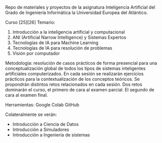 Repo de materiales y proyectos de la asignatura Inteligencia Artificial del Grado de Ingeniería Informática la Universidad Europea del Atlántico.

Curso [25][26]
Temario:
1.	Introducción a la inteligencia artificial y computacional
2.	ANI (Artificial Narrow Intelligence) y Sistemas Expertos
3.	Tecnologías de IA para Machine Learning
4.	Tecnologías de IA para resolución de problemas
5.	Visión por computador

Metodología: resolución de casos prácticos de forma presencial para una conceptualización global de todos los tipos de sistemas inteligentes artificiales computerizados.
En cada sesión se realizarán ejercicios prácticos para la contextualización de los conceptos teóricos. Se propondrán distintos retos relacionados en cada sesión. 
Dos retos dominarán el curso, el primero de cara al examen parcial. El segundo de cara al examen final.

Herramientas:
Google Colab
GitHub

Colateralmente se verán:
- Introducción a Ciencia de Datos
- Introducción a Simuladores
- Introducción a Ingeniería de sistemas
